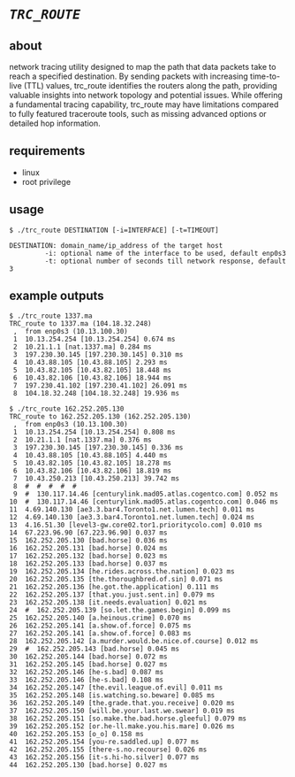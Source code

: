 # *`TRC_ROUTE`*
## about
network tracing utility designed to map the path that data packets take to reach a specified destination. By sending packets with increasing time-to-live (TTL) values, trc_route identifies the routers along the path, providing valuable insights into network topology and potential issues. While offering a fundamental tracing capability, trc_route may have limitations compared to fully featured traceroute tools, such as missing advanced options or detailed hop information.
## requirements
- linux
- root privilege
## usage
```
$ ./trc_route DESTINATION [-i=INTERFACE] [-t=TIMEOUT]

DESTINATION: domain_name/ip_address of the target host
         -i: optional name of the interface to be used, default enp0s3
         -t: optional number of seconds till network response, default 3
```
## example outputs
```
$ ./trc_route 1337.ma
TRC_route to 1337.ma (104.18.32.248)
 ,  from enp0s3 (10.13.100.30)
 1  10.13.254.254 [10.13.254.254] 0.674 ms
 2  10.21.1.1 [nat.1337.ma] 0.284 ms
 3  197.230.30.145 [197.230.30.145] 0.310 ms
 4  10.43.88.105 [10.43.88.105] 2.293 ms
 5  10.43.82.105 [10.43.82.105] 18.448 ms
 6  10.43.82.106 [10.43.82.106] 18.944 ms
 7  197.230.41.102 [197.230.41.102] 26.091 ms
 8  104.18.32.248 [104.18.32.248] 19.936 ms
```

```
$ ./trc_route 162.252.205.130
TRC_route to 162.252.205.130 (162.252.205.130)
 ,  from enp0s3 (10.13.100.30)
 1  10.13.254.254 [10.13.254.254] 0.808 ms
 2  10.21.1.1 [nat.1337.ma] 0.376 ms
 3  197.230.30.145 [197.230.30.145] 0.336 ms
 4  10.43.88.105 [10.43.88.105] 4.440 ms
 5  10.43.82.105 [10.43.82.105] 18.278 ms
 6  10.43.82.106 [10.43.82.106] 18.819 ms
 7  10.43.250.213 [10.43.250.213] 39.742 ms
 8  #  #  #  #  #
 9  #  130.117.14.46 [centurylink.mad05.atlas.cogentco.com] 0.052 ms
10  #  130.117.14.46 [centurylink.mad05.atlas.cogentco.com] 0.046 ms
11  4.69.140.130 [ae3.3.bar4.Toronto1.net.lumen.tech] 0.011 ms
12  4.69.140.130 [ae3.3.bar4.Toronto1.net.lumen.tech] 0.024 ms
13  4.16.51.30 [level3-gw.core02.tor1.prioritycolo.com] 0.010 ms
14  67.223.96.90 [67.223.96.90] 0.037 ms
15  162.252.205.130 [bad.horse] 0.036 ms
16  162.252.205.131 [bad.horse] 0.024 ms
17  162.252.205.132 [bad.horse] 0.023 ms
18  162.252.205.133 [bad.horse] 0.037 ms
19  162.252.205.134 [he.rides.across.the.nation] 0.023 ms
20  162.252.205.135 [the.thoroughbred.of.sin] 0.071 ms
21  162.252.205.136 [he.got.the.application] 0.111 ms
22  162.252.205.137 [that.you.just.sent.in] 0.079 ms
23  162.252.205.138 [it.needs.evaluation] 0.021 ms
24  #  162.252.205.139 [so.let.the.games.begin] 0.099 ms
25  162.252.205.140 [a.heinous.crime] 0.070 ms
26  162.252.205.141 [a.show.of.force] 0.075 ms
27  162.252.205.141 [a.show.of.force] 0.083 ms
28  162.252.205.142 [a.murder.would.be.nice.of.course] 0.012 ms
29  #  162.252.205.143 [bad.horse] 0.045 ms
30  162.252.205.144 [bad.horse] 0.072 ms
31  162.252.205.145 [bad.horse] 0.027 ms
32  162.252.205.146 [he-s.bad] 0.087 ms
33  162.252.205.146 [he-s.bad] 0.108 ms
34  162.252.205.147 [the.evil.league.of.evil] 0.011 ms
35  162.252.205.148 [is.watching.so.beware] 0.085 ms
36  162.252.205.149 [the.grade.that.you.receive] 0.020 ms
37  162.252.205.150 [will.be.your.last.we.swear] 0.019 ms
38  162.252.205.151 [so.make.the.bad.horse.gleeful] 0.079 ms
39  162.252.205.152 [or.he-ll.make.you.his.mare] 0.026 ms
40  162.252.205.153 [o_o] 0.158 ms
41  162.252.205.154 [you-re.saddled.up] 0.077 ms
42  162.252.205.155 [there-s.no.recourse] 0.026 ms
43  162.252.205.156 [it-s.hi-ho.silver] 0.077 ms
44  162.252.205.130 [bad.horse] 0.027 ms
```
